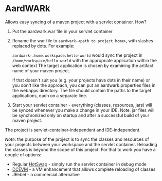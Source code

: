 AardWARk
========

Allows easy syncing of a maven project with a servlet container. How?

1. Put the aardwark.war file in your servlet container
2. Rename the war file to `aardwark-<path to project home>`, with slashes replaced by dots. For example:

    `aardwark-.home.workspace.hello-world` would sync the project in `/home/workspace/hello-world` with the appropriate application within the web context The target application is chosen by examining the artifact name of your maven project.

    If that doesn't suit you (e.g. your projects have dots in their name) or you don't like the approach, you can put an aardwark.properties files in the webapps directory. The file should contain the paths to the target applications, each on a separate line.

3. Start your servlet container - everything (classes, resources, jars) will be synced whenever you make a change in your IDE. Note: jar files will be synchronized only on startup and after a successful build of your maven project.

The project is servlet-container-independent and IDE-independent.

_Note_: the purpose of the project is to sync the classes and resources of your projects between your workspace and the servlet container. Reloading the classes is beyond the scope of this project. For that to work you have a couple of options:

* Regular <a href="http://docs.oracle.com/javase/1.4.2/docs/guide/jpda/enhancements.html">HotSwap</a> - simply run the servlet container in debug mode
* <a href="http://ssw.jku.at/dcevm/">DCEVM</a> - a VM enhancement that allows complete reloading of classes
* JRebel - a commercial alternative